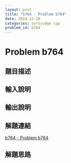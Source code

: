 ```yaml
---
layout: post
title: "b764 - Problem b764"
date: 2024-12-20
categories: zerojudge cpp
problem_id: b764
---
```


# Problem b764

## 題目描述



## 輸入說明



## 輸出說明



## 解題連結

[b764 - Problem b764](https://zerojudge.tw/ShowProblem?problemid=b764)

## 解題思路

